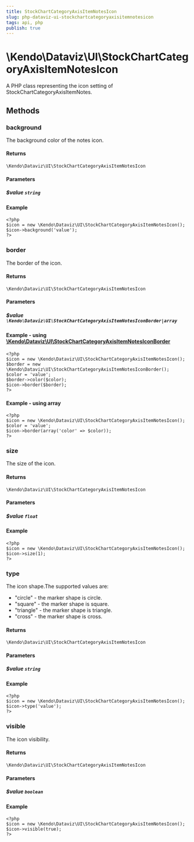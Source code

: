 ```yaml
---
title: StockChartCategoryAxisItemNotesIcon
slug: php-dataviz-ui-stockchartcategoryaxisitemnotesicon
tags: api, php
publish: true
---
```


# \Kendo\Dataviz\UI\StockChartCategoryAxisItemNotesIcon

A PHP class representing the icon setting of StockChartCategoryAxisItemNotes.


## Methods

### background
The background color of the notes icon.

#### Returns
`\Kendo\Dataviz\UI\StockChartCategoryAxisItemNotesIcon`

#### Parameters

##### $value `string`



#### Example 
    <?php
    $icon = new \Kendo\Dataviz\UI\StockChartCategoryAxisItemNotesIcon();
    $icon->background('value');
    ?>

### border

The border of the icon.

#### Returns
`\Kendo\Dataviz\UI\StockChartCategoryAxisItemNotesIcon`

#### Parameters

##### $value `\Kendo\Dataviz\UI\StockChartCategoryAxisItemNotesIconBorder|array`


#### Example - using [\Kendo\Dataviz\UI\StockChartCategoryAxisItemNotesIconBorder](/api/wrappers/php/Kendo/Dataviz/UI/StockChartCategoryAxisItemNotesIconBorder)
    <?php
    $icon = new \Kendo\Dataviz\UI\StockChartCategoryAxisItemNotesIcon();
    $border = new \Kendo\Dataviz\UI\StockChartCategoryAxisItemNotesIconBorder();
    $color = 'value';
    $border->color($color);
    $icon->border($border);
    ?>

#### Example - using array

    <?php
    $icon = new \Kendo\Dataviz\UI\StockChartCategoryAxisItemNotesIcon();
    $color = 'value';
    $icon->border(array('color' => $color));
    ?>

### size
The size of the icon.

#### Returns
`\Kendo\Dataviz\UI\StockChartCategoryAxisItemNotesIcon`

#### Parameters

##### $value `float`



#### Example 
    <?php
    $icon = new \Kendo\Dataviz\UI\StockChartCategoryAxisItemNotesIcon();
    $icon->size(1);
    ?>

### type
The icon shape.The supported values are:
* "circle" - the marker shape is circle.
* "square" - the marker shape is square.
* "triangle" - the marker shape is triangle.
* "cross" - the marker shape is cross.

#### Returns
`\Kendo\Dataviz\UI\StockChartCategoryAxisItemNotesIcon`

#### Parameters

##### $value `string`



#### Example 
    <?php
    $icon = new \Kendo\Dataviz\UI\StockChartCategoryAxisItemNotesIcon();
    $icon->type('value');
    ?>

### visible
The icon visibility.

#### Returns
`\Kendo\Dataviz\UI\StockChartCategoryAxisItemNotesIcon`

#### Parameters

##### $value `boolean`



#### Example 
    <?php
    $icon = new \Kendo\Dataviz\UI\StockChartCategoryAxisItemNotesIcon();
    $icon->visible(true);
    ?>

 
